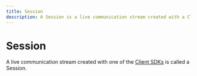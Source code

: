 ```yaml
---
title: Session
description: A Session is a live communication stream created with a Client SDK.
---
```


# Session

A live communication stream created with one of the [Client SDKs](/client-sdk/overview) is called a Session.
